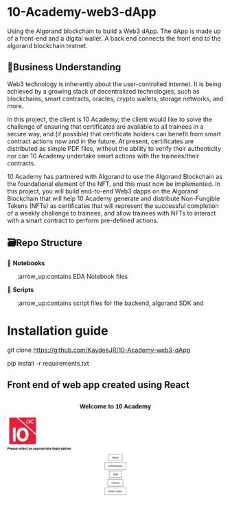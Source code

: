 # 10-Academy-web3-dApp
Using the Algorand blockchain to build a Web3 dApp. The dApp is made up of a front-end and a digital wallet. A back end connects the front end to the algorand blockchain testnet.

## :briefcase:Business Understanding
Web3 technology is inherently about the user-controlled internet. It is being achieved by a growing stack of decentralized technologies, such as blockchains, smart contracts, oracles, crypto wallets, storage networks, and more.   

In this project, the client is 10 Academy; the client would like to solve the challenge of ensuring that certificates are available to all trainees in a secure way, and (if possible) that certificate holders can benefit from smart contract actions now and in the future.  At present, certificates are distributed as simple PDF files, without the ability to verify their authenticity nor can 10 Academy undertake smart actions with the trainees/their contracts.

10 Academy has partnered with Algorand to use the Algorand Blockchain as the foundational element of the NFT, and this must now be implemented.  In this project, you will build end-to-end Web3 dapps on the Algorand Blockchain that will help 10 Academy generate and distribute Non-Fungible Tokens (NFTs) as certificates that will represent the successful completion of a weekly challenge to trainees, and allow trainees with NFTs to interact with a smart contract to perform pre-defined actions.  

## :card_file_box:Repo Structure

:file_folder: **Notebooks**

<ul>:arrow_up:contains EDA Notebook files</ul>

:file_folder: **Scripts**

<ul>:arrow_up:contains script files for the backend, algorand SDK and </ul>

# Installation guide
git clone https://github.com/KaydeeJR/10-Academy-web3-dApp

pip install -r requirements.txt

## Front end of web app created using React
![image](https://github.com/KaydeeJR/10-Academy-web3-dApp/blob/Main/dApp%20Front-End.png)
